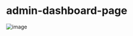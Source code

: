 # admin-dashboard-page

![image](https://github.com/doctorasian/admin-dashboard-page/assets/110130404/2fd85469-010f-4760-abe6-95556ea006df)
